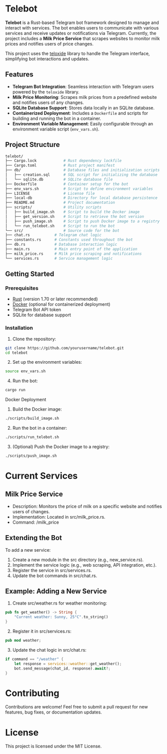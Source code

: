# Telebot

**Telebot** is a Rust-based Telegram bot framework designed to manage and interact with services. The bot enables users to communicate with various services and receive updates or notifications via Telegram. Currently, the project includes a **Milk Price Service** that scrapes websites to monitor milk prices and notifies users of price changes.

This project uses the [teloxide](https://github.com/teloxide/teloxide) library to handle the Telegram interface, simplifying bot interactions and updates.

## Features

- **Telegram Bot Integration**: Seamless interaction with Telegram users powered by the `teloxide` library.
- **Milk Price Monitoring**: Scrapes milk prices from a predefined website and notifies users of any changes.
- **SQLite Database Support**: Stores data locally in an SQLite database.
- **Containerized Deployment**: Includes a `Dockerfile` and scripts for building and running the bot in a container.
- **Environment Variable Management**: Easily configurable through an environment variable script (`env_vars.sh`).

## Project Structure

```bash
telebot/
├── Cargo.lock            # Rust dependency lockfile
├── Cargo.toml            # Rust project manifest
├── db/                   # Database files and initialization scripts
│   ├── creation.sql      # SQL script for initializing the database
│   └── sqlite.db         # SQLite database file
├── Dockerfile            # Container setup for the bot
├── env_vars.sh           # Script to define environment variables
├── LICENSE               # License file
├── local-db              # Directory for local database persistence
├── README.md             # Project documentation
├── scripts/              # Utility scripts
│   ├── build_image.sh    # Script to build the Docker image
│   ├── get_version.sh    # Script to retrieve the bot version
│   ├── push_image.sh     # Script to push Docker image to a registry
│   └── run_telebot.sh    # Script to run the bot
└── src/                  # Source code for the bot
├── chat.rs           # Telegram chat logic
├── constants.rs      # Constants used throughout the bot
├── db.rs             # Database interaction logic
├── main.rs           # Main entry point of the application
├── milk_price.rs     # Milk price scraping and notifications
└── services.rs       # Service management logic
```

## Getting Started

### Prerequisites

- [Rust](https://www.rust-lang.org/) (version 1.70 or later recommended)
- [Docker](https://www.docker.com/) (optional for containerized deployment)
- Telegram Bot API token
- SQLite for database support

### Installation

1. Clone the repository:

```bash
git clone https://github.com/yourusername/telebot.git
cd telebot
```

2.	Set up the environment variables:

```bash
source env_vars.sh
```
4.	Run the bot:

```bash
cargo run
```

Docker Deployment

1.	Build the Docker image:

```bash
./scripts/build_image.sh
```

2.	Run the bot in a container:

```bash
./scripts/run_telebot.sh
```

3.	(Optional) Push the Docker image to a registry:

```bash
./scripts/push_image.sh
```

# Current Services

## Milk Price Service

- Description: Monitors the price of milk on a specific website and notifies users of changes.
- Implementation: Located in src/milk_price.rs.
- Command: /milk_price

## Extending the Bot

To add a new service:

1.	Create a new module in the src directory (e.g., new_service.rs).
2.	Implement the service logic (e.g., web scraping, API integration, etc.).
3.	Register the service in src/services.rs.
4.	Update the bot commands in src/chat.rs.

## Example: Adding a New Service

1.	Create src/weather.rs for weather monitoring:

```rust
pub fn get_weather() -> String {
    "Current weather: Sunny, 25°C".to_string()
}
```

2.	Register it in src/services.rs:

```rust
pub mod weather;
```

3.	Update the chat logic in src/chat.rs:

```rust
if command == "/weather" {
    let response = services::weather::get_weather();
    bot.send_message(chat_id, response).await?;
}
```

# Contributing

Contributions are welcome! Feel free to submit a pull request for new features, bug fixes, or documentation updates.

# License

This project is licensed under the MIT License.


